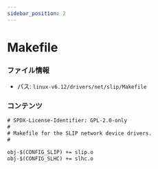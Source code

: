 ```yaml
---
sidebar_position: 2
---
```

# Makefile

### ファイル情報

- パス: `linux-v6.12/drivers/net/slip/Makefile`

### コンテンツ

```txt
# SPDX-License-Identifier: GPL-2.0-only
#
# Makefile for the SLIP network device drivers.
#

obj-$(CONFIG_SLIP) += slip.o
obj-$(CONFIG_SLHC) += slhc.o

```
